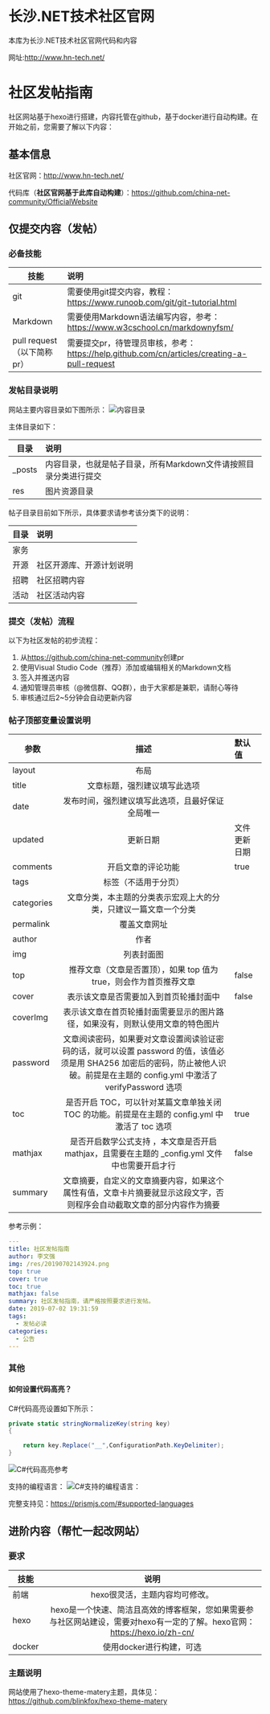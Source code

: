 # 长沙.NET技术社区官网
本库为长沙.NET技术社区官网代码和内容

网址:<http://www.hn-tech.net/>

# 社区发帖指南

社区网站基于hexo进行搭建，内容托管在github，基于docker进行自动构建。在开始之前，您需要了解以下内容：

## 基本信息

社区官网：<http://www.hn-tech.net/>

代码库（**社区官网基于此库自动构建**）：<https://github.com/china-net-community/OfficialWebsite>

## 仅提交内容（发帖）

### 必备技能

技能|说明
---|:--
git|需要使用git提交内容，教程：<https://www.runoob.com/git/git-tutorial.html>
Markdown|需要使用Markdown语法编写内容，参考：<https://www.w3cschool.cn/markdownyfsm/>
pull request（以下简称pr）|需要提交pr，待管理员审核，参考：<https://help.github.com/cn/articles/creating-a-pull-request>

### 发帖目录说明

网站主要内容目录如下图所示：
![内容目录](src/source/res/目录.png)

主体目录如下：

目录|说明
---|:--
_posts|内容目录，也就是帖子目录，所有Markdown文件请按照目录分类进行提交
res|图片资源目录

帖子目录目前如下所示，具体要求请参考该分类下的说明：

目录|说明
---|:--
家务|
开源|社区开源库、开源计划说明
招聘|社区招聘内容
活动|社区活动内容

### 提交（发帖）流程

以下为社区发帖的初步流程：

1. 从<https://github.com/china-net-community>创建pr
2. 使用Visual Studio Code（推荐）添加或编辑相关的Markdown文档
3. 签入并推送内容
4. 通知管理员审核（@微信群、QQ群），由于大家都是兼职，请耐心等待
5. 审核通过后2~5分钟会自动更新内容

### 帖子顶部变量设置说明

参数|描述|默认值
---|:--:|:--
layout|	布局|
title	|文章标题，强烈建议填写此选项|
date	|发布时间，强烈建议填写此选项，且最好保证全局唯一	|
updated	|更新日期	|文件更新日期
comments	|开启文章的评论功能	|true
tags|	标签（不适用于分页）|
categories|	文章分类，本主题的分类表示宏观上大的分类，只建议一篇文章一个分类|
permalink	|覆盖文章网址|
author	|作者|
img | 列表封面图|
top| 推荐文章（文章是否置顶），如果 top 值为 true，则会作为首页推荐文章|false
cover| 表示该文章是否需要加入到首页轮播封面中 |false
coverImg | 表示该文章在首页轮播封面需要显示的图片路径，如果没有，则默认使用文章的特色图片|
password | 文章阅读密码，如果要对文章设置阅读验证密码的话，就可以设置 password 的值，该值必须是用 SHA256 加密后的密码，防止被他人识破。前提是在主题的 config.yml 中激活了 verifyPassword 选项 |
toc	| 是否开启 TOC，可以针对某篇文章单独关闭 TOC 的功能。前提是在主题的 config.yml 中激活了 toc 选项 | true
mathjax |是否开启数学公式支持 ，本文章是否开启 mathjax，且需要在主题的 _config.yml 文件中也需要开启才行 | false
summary | 文章摘要，自定义的文章摘要内容，如果这个属性有值，文章卡片摘要就显示这段文字，否则程序会自动截取文章的部分内容作为摘要 |

参考示例：

```yml
---
title: 社区发帖指南
author: 李文强
img: /res/20190702143924.png
top: true
cover: true
toc: true
mathjax: false
summary: 社区发帖指南，请严格按照要求进行发帖。
date: 2019-07-02 19:31:59
tags:
  - 发帖必读
categories:
  - 公告
---
```

### 其他

#### 如何设置代码高亮？

C#代码高亮设置如下所示：

```csharp
private static stringNormalizeKey(string key)
{

    return key.Replace("__",ConfigurationPath.KeyDelimiter);
}
```

![C#代码高亮参考](src/source/res/20190702162422.png)

支持的编程语言：
![C#支持的编程语言：](src/source/res/20190702143924.png)

完整支持见：<https://prismjs.com/#supported-languages>

## 进阶内容（帮忙一起改网站）

### 要求

技能|说明|
---|:--:|
前端|hexo很灵活，主题内容均可修改。
hexo|hexo是一个快速、简洁且高效的博客框架，您如果需要参与社区网站建设，需要对hexo有一定的了解。hexo官网：<https://hexo.io/zh-cn/>
docker|使用docker进行构建，可选

### 主题说明

网站使用了hexo-theme-matery主题，具体见：
<https://github.com/blinkfox/hexo-theme-matery>
